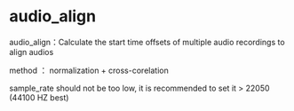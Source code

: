 # audio_align

audio_align：Calculate the start time offsets of multiple audio recordings to align  audios

method ： normalization + cross-corelation

sample_rate should not be too low, it is recommended to set it > 22050 (44100 HZ best)


